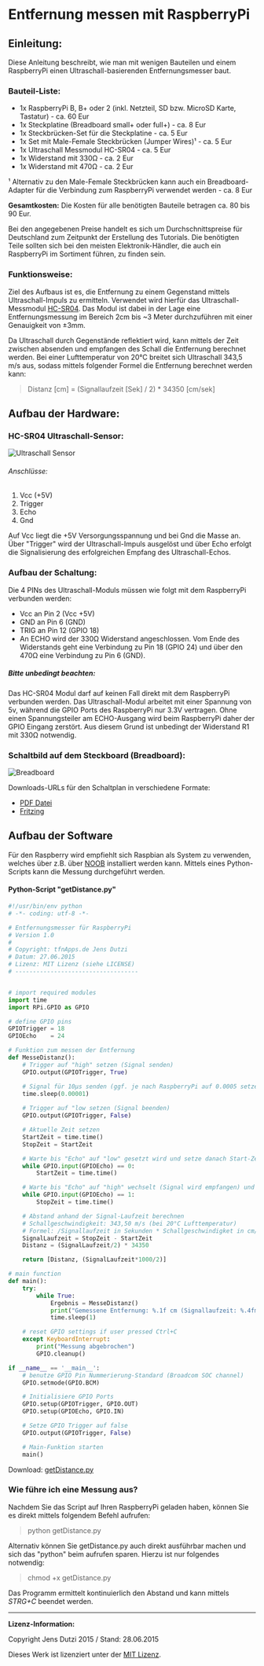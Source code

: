 # Entfernung messen mit RaspberryPi


## Einleitung:

Diese Anleitung beschreibt, wie man mit wenigen Bauteilen und einem RaspberryPi einen Ultraschall-basierenden Entfernungsmesser baut.

### Bauteil-Liste:

* 1x RaspberryPi B, B+ oder 2 (inkl. Netzteil, SD bzw. MicroSD Karte, Tastatur) - ca. 60 Eur 
* 1x Steckplatine (Breadboard small+ oder full+) - ca. 8 Eur
* 1x Steckbrücken-Set für die Steckplatine - ca. 5 Eur
* 1x Set mit Male-Female Steckbrücken (Jumper Wires)¹ - ca. 5 Eur
* 1x Ultraschall Messmodul HC-SR04 - ca. 5 Eur
* 1x Widerstand mit 330Ω - ca. 2 Eur
* 1x Widerstand mit 470Ω - ca. 2 Eur

¹ Alternativ zu den Male-Female Steckbrücken kann auch ein Breadboard-Adapter für die Verbindung zum RaspberryPi verwendet werden - ca. 8 Eur

**Gesamtkosten:** Die Kosten für alle benötigten Bauteile betragen ca. 80 bis 90 Eur. 

Bei den angegebenen Preise handelt es sich um Durchschnittspreise für Deutschland zum Zeitpunkt der Erstellung des Tutorials. Die benötigten Teile sollten sich bei den meisten Elektronik-Händler, die auch ein RaspberryPi im Sortiment führen, zu finden sein.


### Funktionsweise:

Ziel des Aufbaus ist es, die Entfernung zu einem Gegenstand mittels Ultraschall-Impuls zu ermitteln. Verwendet wird hierfür das Ultraschall-Messmodul [HC-SR04](http://www.mikrocontroller.net/attachment/218122/HC-SR04_ultraschallmodul_beschreibung_3.pdf). Das Modul ist dabei in der Lage eine Entfernungsmessung im Bereich 2cm bis ~3 Meter durchzuführen mit einer Genauigkeit von ±3mm. 

Da Ultraschall durch Gegenstände reflektiert wird, kann mittels der Zeit zwischen absenden und empfangen des Schall die Entfernung berechnet werden. Bei einer Lufttemperatur von 20°C breitet sich Ultraschall 343,5 m/s aus, sodass mittels folgender Formel die Entfernung berechnet werden kann:

> Distanz [cm] = (Signallaufzeit [Sek] / 2) * 34350 [cm/sek]

## Aufbau der Hardware:

### HC-SR04 Ultraschall-Sensor:

![Ultraschall Sensor](https://github.com/Blog404DE/RasPiUltraschallEntfernungsmesser/raw/master/Bilder/HC-SR04.jpg) 

###### Anschlüsse:
1. Vcc (+5V)
2. Trigger
3. Echo
4. Gnd

Auf Vcc liegt die +5V Versorgungsspannung und bei Gnd die Masse an. Über "Trigger" wird der Ultraschall-Impuls ausgelöst und über Echo erfolgt die Signalisierung des erfolgreichen Empfang des Ultraschall-Echos. 

### Aufbau der Schaltung:

Die 4 PINs des Ultraschall-Moduls müssen wie folgt mit dem RaspberryPi verbunden werden:

- Vcc an Pin 2 (Vcc +5V)
- GND an Pin 6 (GND) 
- TRIG an Pin 12 (GPIO 18)
- An ECHO wird der 330Ω Widerstand angeschlossen. Vom Ende des Widerstands geht eine Verbindung zu Pin 18 (GPIO 24) und über den 470Ω eine Verbindung zu Pin 6 (GND).

##### Bitte unbedingt beachten:
Das HC-SR04 Modul darf auf keinen Fall direkt mit dem RaspberryPi verbunden werden. Das Ultraschall-Modul arbeitet mit einer Spannung von 5v, während die GPIO Ports des RaspberryPi nur 3.3V vertragen. Ohne einen Spannungsteiler am ECHO-Ausgang wird beim RaspberryPi daher der GPIO Eingang zerstört. Aus diesem Grund ist unbedingt der Widerstand R1 mit 330Ω notwendig. 

### Schaltbild auf dem Steckboard (Breadboard):

![Breadboard](https://github.com/Blog404DE/RasPiUltraschallEntfernungsmesser/raw/master/Schaltplan/Schaltplan.png) 

Downloads-URLs für den Schaltplan in verschiedene Formate: 

- [PDF Datei](https://github.com/Blog404DE/RasPiUltraschallEntfernungsmesser/raw/master/Schaltplan/Schaltplan.pdf)
- [Fritzing](https://github.com/Blog404DE/RasPiUltraschallEntfernungsmesser/raw/master/Schaltplan/Schaltplan.fzz)


## Aufbau der Software

Für den Raspberry wird empfiehlt sich Raspbian als System zu verwenden, welches über z.B. über [NOOB](https://www.raspberrypi.org/downloads/) installiert werden kann. Mittels eines Python-Scripts  kann die Messung durchgeführt werden.

#### Python-Script "getDistance.py"

```python
#!/usr/bin/env python
# -*- coding: utf-8 -*-

# Entfernungsmesser für RaspberryPi
# Version 1.0
#
# Copyright: tfnApps.de Jens Dutzi
# Datum: 27.06.2015
# Lizenz: MIT Lizenz (siehe LICENSE)
# -----------------------------------


# import required modules
import time
import RPi.GPIO as GPIO

# define GPIO pins
GPIOTrigger = 18
GPIOEcho    = 24

# Funktion zum messen der Entfernung
def MesseDistanz():
	# Trigger auf "high" setzen (Signal senden)
	GPIO.output(GPIOTrigger, True)

	# Signal für 10µs senden (ggf. je nach RaspberryPi auf 0.0005 setzen)
	time.sleep(0.00001)
	
	# Trigger auf "low setzen (Signal beenden)
	GPIO.output(GPIOTrigger, False)

	# Aktuelle Zeit setzen
	StartZeit = time.time()
	StopZeit = StartZeit

	# Warte bis "Echo" auf "low" gesetzt wird und setze danach Start-Zeit erneut
	while GPIO.input(GPIOEcho) == 0:
		StartZeit = time.time()

	# Warte bis "Echo" auf "high" wechselt (Signal wird empfangen) und setze End-Zeit
	while GPIO.input(GPIOEcho) == 1:
		StopZeit = time.time()

	# Abstand anhand der Signal-Laufzeit berechnen
	# Schallgeschwindigkeit: 343,50 m/s (bei 20°C Lufttemperatur)
	# Formel: /Signallaufzeit in Sekunden * Schallgeschwindigket in cm/s) / 2 (wg. Hin- und Rückweg des Signals)
	SignalLaufzeit = StopZeit - StartZeit
	Distanz = (SignalLaufzeit/2) * 34350

	return [Distanz, (SignalLaufzeit*1000/2)]

# main function
def main():
	try:
		while True:
			Ergebnis = MesseDistanz()
			print("Gemessene Entfernung: %.1f cm (Signallaufzeit: %.4fms)" % (Ergebnis[0], Ergebnis[1]))
			time.sleep(1)

	# reset GPIO settings if user pressed Ctrl+C
	except KeyboardInterrupt:
		print("Messung abgebrochen")
		GPIO.cleanup()

if __name__ == '__main__':
	# benutze GPIO Pin Nummerierung-Standard (Broadcom SOC channel)
	GPIO.setmode(GPIO.BCM)

	# Initialisiere GPIO Ports
	GPIO.setup(GPIOTrigger, GPIO.OUT)
	GPIO.setup(GPIOEcho, GPIO.IN)

	# Setze GPIO Trigger auf false
	GPIO.output(GPIOTrigger, False)

	# Main-Funktion starten
	main()
```

Download: [getDistance.py](https://raw.githubusercontent.com/Blog404DE/RasPiUltraschallEntfernungsmesser/master/Code/getDistance.py)

### Wie führe ich eine Messung aus?

Nachdem Sie das Script auf Ihren RaspberryPi geladen haben, können Sie es direkt mittels folgendem Befehl aufrufen:

> python getDistance.py

Alternativ können Sie getDistance.py auch direkt ausführbar machen und sich das "python" beim aufrufen sparen. Hierzu ist nur folgendes notwendig:

> chmod +x getDistance.py

Das Programm ermittelt kontinuierlich den Abstand und kann mittels *STRG+C* beendet werden. 

___
**Lizenz-Information:**

Copyright Jens Dutzi 2015 / Stand: 28.06.2015

Dieses Werk ist lizenziert unter der [MIT Lizenz](https://github.com/Blog404DE/RasPiUltraschallEntfernungsmesser/blob/master/LICENSE).